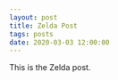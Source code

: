 ```yaml
---
layout: post
title: Zelda Post
tags: posts
date: 2020-03-03 12:00:00
---
```


This is the Zelda post.